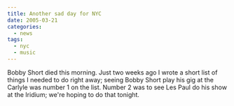 ```yaml
---
title: Another sad day for NYC
date: 2005-03-21
categories:
  - news
tags:
  - nyc
  - music
---
```


Bobby Short died this morning. Just two weeks ago I wrote a short list of things I needed to do right away; seeing Bobby Short play his gig at the Carlyle was number 1 on the list. Number 2 was to see Les Paul do his show at the Iridium; we're hoping to do that tonight.
